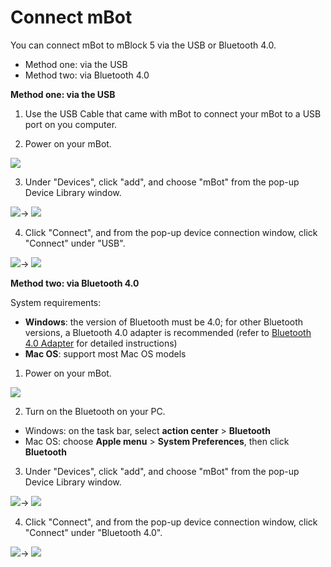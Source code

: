 # Connect mBot

You can connect mBot to mBlock 5 via the USB or Bluetooth 4.0.

* Method one: via the USB
* Method two: via Bluetooth 4.0

**Method one: via the USB**

1. Use the USB Cable that came with mBot to connect your mBot to a USB port on you computer.

2. Power on your mBot.

![](../../../../.gitbook/assets/0%20%2815%29.png)

3. Under "Devices", click "add", and choose "mBot" from the pop-up Device Library window.

![](../../../../.gitbook/assets/1%20%2811%29.png)→ ![](../../../../.gitbook/assets/2%20%2812%29.png)

4. Click "Connect", and from the pop-up device connection window, click "Connect" under "USB".

![](../../../../.gitbook/assets/3%20%287%29.png)→ ![](../../../../.gitbook/assets/4%20%283%29.png)

**Method two: via Bluetooth 4.0**

System requirements:

* **Windows**: the version of Bluetooth must be 4.0; for other Bluetooth versions, a Bluetooth 4.0 adapter is recommended \(refer to [Bluetooth 4.0 Adapter](http://www.mblock.cc/doc/en/part-one-basics/connect-devices.html#3-bluetooth-40-instructions-for-windows-users) for detailed instructions\)
* **Mac OS**: support most Mac OS models

1. Power on your mBot.

![](../../../../.gitbook/assets/5%20%286%29.png)

2. Turn on the Bluetooth on your PC.

* Windows: on the task bar, select **action center** &gt; **Bluetooth**
* Mac OS: choose **Apple menu** &gt; **System Preferences**, then click **Bluetooth**

3. Under "Devices", click "add", and choose "mBot" from the pop-up Device Library window.

![](../../../../.gitbook/assets/6%20%2813%29.png)→ ![](../../../../.gitbook/assets/7%20%283%29.png)

4. Click "Connect", and from the pop-up device connection window, click "Connect" under "Bluetooth 4.0".

![](../../../../.gitbook/assets/8%20%287%29.png)→ ![](../../../../.gitbook/assets/9.png)

